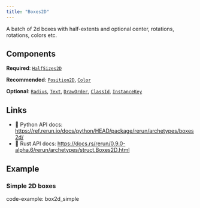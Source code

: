 ```yaml
---
title: "Boxes2D"
---
```


A batch of 2d boxes with half-extents and optional center, rotations, rotations, colors etc.

## Components

**Required**: [`HalfSizes2D`](../components/half_sizes2d.md)

**Recommended**: [`Position2D`](../components/position2d.md), [`Color`](../components/color.md)

**Optional**: [`Radius`](../components/radius.md), [`Text`](../components/text.md), [`DrawOrder`](../components/draw_order.md), [`ClassId`](../components/class_id.md), [`InstanceKey`](../components/instance_key.md)

## Links
 * 🐍 Python API docs: https://ref.rerun.io/docs/python/HEAD/package/rerun/archetypes/boxes2d/
 * 🦀 Rust API docs: https://docs.rs/rerun/0.9.0-alpha.6/rerun/archetypes/struct.Boxes2D.html

## Example

### Simple 2D boxes

code-example: box2d_simple


